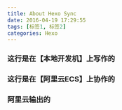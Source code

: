 ```yaml
---
title: About Hexo Sync
date: 2016-04-19 17:29:55
tags: [标签1, 标签2]
categories: Hexo
---
```

### 这行是在【本地开发机】上写作的
### 这行是在【阿里云ECS】上协作的
### 阿里云输出的
